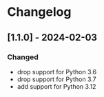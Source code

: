 # Changelog

## [1.1.0] - 2024-02-03
### Changed
- drop support for Python 3.6
- drop support for Python 3.7
- add support for Python 3.12
